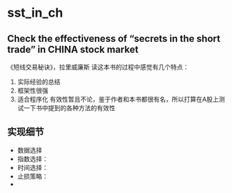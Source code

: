 # sst_in_ch
## Check the effectiveness of “secrets in the short trade” in CHINA stock market
《短线交易秘诀》，拉里威廉斯
读这本书的过程中感觉有几个特点：
1. 实际经验的总结
2. 框架性很强
3. 适合程序化
有效性暂且不论，鉴于作者和本书都很有名，所以打算在A股上测试一下书中提到的各种方法的有效性
## 实现细节
- 数据选择
 - 指数选择：
 - 时间选择：
 - 止损策略：
 - 
